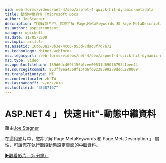 ```yaml
---
uid: web-forms/videos/net-4/seo/aspnet-4-quick-hit-dynamic-metadata
title: 動態中繼資料 |Microsoft Docs
author: JoeStagner
description: 在這段影片中，您將了解 Page.MetaKeywords 和 Page.MetaDescription 」 屬性，可讓您在執行 ti 動態設定頁面的中繼資料...
ms.author: aspnetcontent
manager: wpickett
ms.date: 11/05/2009
ms.topic: article
ms.assetid: 16b680a1-8b3e-4c06-953d-7dac8f7d7a72
ms.technology: dotnet-webforms
msc.legacyurl: /web-forms/videos/net-4/seo/aspnet-4-quick-hit-dynamic-metadata
msc.type: video
ms.openlocfilehash: 189d6dc469f156b2cee00531d690f679341bee44
ms.sourcegitcommit: 953ff9ea4369f154d6fd0239599279ddd3280009
ms.translationtype: MT
ms.contentlocale: zh-TW
ms.lasthandoff: 07/03/2018
ms.locfileid: "37387167"
---
```

<a name="aspnet-4-quick-hit---dynamic-metadata"></a>ASP.NET 4 」 快速 Hit"-動態中繼資料
====================
藉由[Joe Stagner](https://github.com/JoeStagner)

在這段影片中，您將了解 Page.MetaKeywords 和 Page.MetaDescription 」 屬性，可讓您在執行階段動態設定頁面的中繼資料。 

[&#9654;觀看影片 （5 分鐘）](https://channel9.msdn.com/Blogs/ASP-NET-Site-Videos/aspnet-4-quick-hit-dynamic-metadata)
